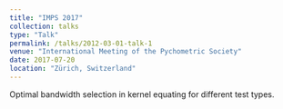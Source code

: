 ```yaml
---
title: "IMPS 2017"
collection: talks
type: "Talk"
permalink: /talks/2012-03-01-talk-1
venue: "International Meeting of the Pychometric Society"
date: 2017-07-20
location: "Zürich, Switzerland"
---
```


Optimal bandwidth selection in kernel equating for different test types.
